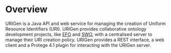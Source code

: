 # Overview #
URIGen is a Java API and web service for managing the creation of Uniform Resource Identifiers (URI). URIGen provides collaborative ontology development projects, like [EFO](http://www.ebi.ac.uk/efo) and [SWO](http://theswo.sourceforge.net), with a centralised server to manage their URI creation policy.  URIGen provides a REST interface, a web client and a Protege 4.1 plugin for interacting with the URIGen server.

